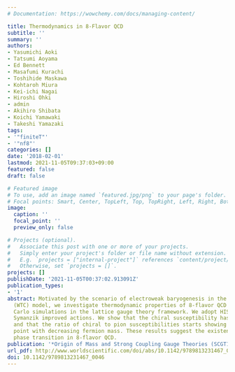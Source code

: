 ```yaml
---
# Documentation: https://wowchemy.com/docs/managing-content/

title: Thermodynamics in 8-Flavor QCD
subtitle: ''
summary: ''
authors:
- Yasumichi Aoki
- Tatsumi Aoyama
- Ed Bennett
- Masafumi Kurachi
- Toshihide Maskawa
- Kohtaroh Miura
- Kei-ichi Nagai
- Hiroshi Ohki
- admin
- Akihiro Shibata
- Koichi Yamawaki
- Takeshi Yamazaki
tags:
- '"finiteT"'
- '"nf8"'
categories: []
date: '2018-02-01'
lastmod: 2021-11-05T09:37:03+09:00
featured: false
draft: false

# Featured image
# To use, add an image named `featured.jpg/png` to your page's folder.
# Focal points: Smart, Center, TopLeft, Top, TopRight, Left, Right, BottomLeft, Bottom, BottomRight.
image:
  caption: ''
  focal_point: ''
  preview_only: false

# Projects (optional).
#   Associate this post with one or more of your projects.
#   Simply enter your project's folder or file name without extension.
#   E.g. `projects = ["internal-project"]` references `content/project/deep-learning/index.md`.
#   Otherwise, set `projects = []`.
projects: []
publishDate: '2021-11-05T00:37:02.913091Z'
publication_types:
- '1'
abstract: Motivated by the scenario of electroweak baryogenesis in the walking technicolor
  (WTC) model, we investigate thermodynamic properties of 8-flavor QCD by using Monte
  Carlo simulations in the lattice gauge theory framework. We adopt HISQ and tree-level
  Symanzik improved actions. We show that the chiral susceptibility has a peak structure,
  and that the ratio of chiral to pion susceptibilities starts showing an inflection
  point with decreasing fermion mass. These results suggest the existence of a chiral
  phase transition in 8-flavor QCD.
publication: '*Origin of Mass and Strong Coupling Gauge Theories (SCGT15)*'
url_pdf: http://www.worldscientific.com/doi/abs/10.1142/9789813231467_0046
doi: 10.1142/9789813231467_0046
---
```

